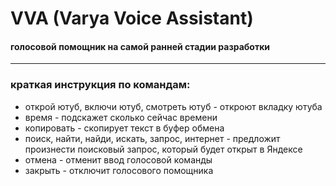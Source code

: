 # VVA (Varya Voice Assistant)
#### голосовой помощник на самой ранней стадии разработки

________________________________________________________________________________________________________________________

### краткая инструкция по командам:
- открой ютуб, включи ютуб, смотреть ютуб - откроют вкладку ютуба
- время - подскажет сколько сейчас времени
- копировать - скопирует текст в буфер обмена
- поиск, найти, найди, искать, запрос, интернет - предложит произнести поисковый запрос, который будет открыт в Яндексе
- отмена - отменит ввод голосовой команды
- закрыть - отключит голосового помощника